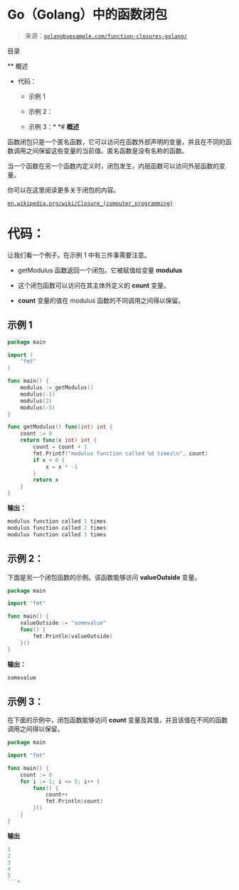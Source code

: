 <!--yml

分类：未分类

date: 2024-10-13 06:10:53

-->

# Go（Golang）中的函数闭包

> 来源：[`golangbyexample.com/function-closures-golang/`](https://golangbyexample.com/function-closures-golang/)

目录

**   概述

+   代码：

    +   示例 1

    +   示例 2：

    +   示例 3：*  *# **概述**

函数闭包只是一个匿名函数，它可以访问在函数外部声明的变量，并且在不同的函数调用之间保留这些变量的当前值。匿名函数是没有名称的函数。

当一个函数在另一个函数内定义时，闭包发生，内层函数可以访问外层函数的变量。

你可以在这里阅读更多关于闭包的内容。

[`en.wikipedia.org/wiki/Closure_(computer_programming)`](https://en.wikipedia.org/wiki/Closure_(computer_programming))

# **代码：**

让我们看一个例子。在示例 1 中有三件事需要注意。

+   getModulus 函数返回一个闭包。它被赋值给变量 **modulus**

+   这个闭包函数可以访问在其主体外定义的 **count** 变量。

+   **count** 变量的值在 modulus 函数的不同调用之间得以保留。

## **示例 1**

```go
package main

import (
    "fmt"
)

func main() {
    modulus := getModulus()
    modulus(-1)
    modulus(2)
    modulus(-5)
}

func getModulus() func(int) int {
    count := 0
    return func(x int) int {
        count = count + 1
        fmt.Printf("modulus function called %d times\n", count)
        if x < 0 {
            x = x * -1
        }
        return x
    }
}
```

**输出：**

```go
modulus function called 1 times
modulus function called 2 times
modulus function called 3 times
```

## **示例 2：**

下面是另一个闭包函数的示例。该函数能够访问 **valueOutside** 变量。

```go
package main

import "fmt"

func main() {
    valueOutside := "somevalue"
    func() {
        fmt.Println(valueOutside)
    }()
}
```

**输出：**

```go
somevalue
```

## **示例 3：**

在下面的示例中，闭包函数能够访问 **count** 变量及其值，并且该值在不同的函数调用之间得以保留。

```go
package main

import "fmt"

func main() {
    count := 0
    for i := 1; i <= 5; i++ {
        func() {
            count++
            fmt.Println(count)
        }()
    }
}
```

**输出**

```go
1
2
3
4
5
```*
